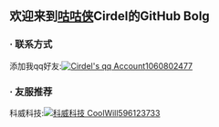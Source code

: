 ## 欢迎来到<a href="https://baike.baidu.com/item/%E5%92%95/4671609?fr=aladdin">咕咕侠</a>Cirdel的GitHub Bolg


### · 联系方式
添加我qq好友:<a target="_blank" href="http://wpa.qq.com/msgrd?v=3&uin=1060802477&site=qq&menu=yes"><img border="0" src="http://wpa.qq.com/pa?p=2:1060802477:41" alt="Cirdel&#39;s qq Account" title="Cirdel&#39;s qq Account"/></a><a href="http://wpa.qq.com/msgrd?v=3&amp;uin=1060802477&amp;site=qq&amp;menu=yes">1060802477</a>

### · 友服推荐
科威科技:<a target="_blank" href="//shang.qq.com/wpa/qunwpa?idkey=ef0e8ec03b9edf7142a4c7db24d8b6c5e2ecf99c3bda359cd12c3bfcbbb1cc20"><img border="0" src="//pub.idqqimg.com/wpa/images/group.png" alt="科威科技 CoolWill" title="科威科技 CoolWill"></a><a href="//shang.qq.com/wpa/qunwpa?idkey=ef0e8ec03b9edf7142a4c7db24d8b6c5e2ecf99c3bda359cd12c3bfcbbb1cc20">596123733</a>
  
